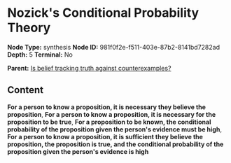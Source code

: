 # Nozick's Conditional Probability Theory

**Node Type:** synthesis
**Node ID:** 981f0f2e-f511-403e-87b2-8141bd7282ad
**Depth:** 5
**Terminal:** No

**Parent:** [Is belief tracking truth against counterexamples?](is-belief-tracking-truth-against-counterexamples-antithesis-c48c943b-e721-4965-9d3d-4fb2a7c447ad.md)

## Content

**For a person to know a proposition, it is necessary they believe the proposition**, **For a person to know a proposition, it is necessary for the proposition to be true**, **For a proposition to be known, the conditional probability of the proposition given the person's evidence must be high**, **For a person to know a proposition, it is sufficient they believe the proposition, the proposition is true, and the conditional probability of the proposition given the person's evidence is high**
